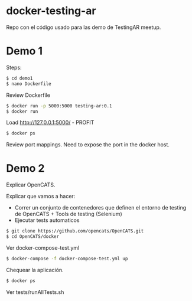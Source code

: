 # docker-testing-ar
Repo con el código usado para las demo de TestingAR meetup.

# Demo 1
Steps:
```bash
$ cd demo1
$ nano Dockerfile
```

Review Dockerfile
```bash
$ docker run -p 5000:5000 testing-ar:0.1
$ docker run
```
Load http://127.0.0.1:5000/ - PROFIT
```bash
$ docker ps
```
Review port mappings. Need to expose the port in the docker host.

# Demo 2
Explicar OpenCATS. 

Explicar que vamos a hacer:
- Correr un conjunto de contenedores que definen el entorno de testing de OpenCATS + Tools de testing (Selenium)
- Ejecutar tests automaticos

```bash
$ git clone https://github.com/opencats/OpenCATS.git
$ cd OpenCATS/docker
```

Ver docker-compose-test.yml

```bash
$ docker-compose -f docker-compose-test.yml up
```

Chequear la aplicación.

```bash
$ docker ps
```
Ver tests/runAllTests.sh
